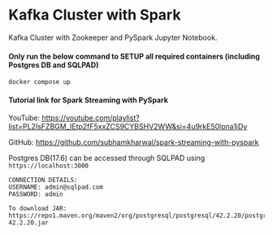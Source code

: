 # Kafka Cluster with Spark

Kafka Cluster with Zookeeper and PySpark Jupyter Notebook.

#### Only run the below command to SETUP all required containers (including Postgres DB and SQLPAD)
    docker compose up

#### Tutorial link for Spark Streaming with PySpark
YouTube: https://youtube.com/playlist?list=PL2IsFZBGM_IEtp2fF5xxZCS9CYBSHV2WW&si=4u9rkE50lpna1jDy

GitHub: https://github.com/subhamkharwal/spark-streaming-with-pyspark

Postgres DB(17.6) can be accessed through SQLPAD using `https://localhost:3000`
```shell
CONNECTION DETAILS:
USERNAME: admin@sqlpad.com
PASSWORD: admin

To download JAR: https://repo1.maven.org/maven2/org/postgresql/postgresql/42.2.20/postgresql-42.2.20.jar
```



